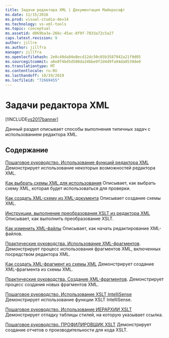 ```yaml
---
title: Задачи редактора XML | Документация Майкрософт
ms.date: 11/15/2016
ms.prod: visual-studio-dev14
ms.technology: vs-xml-tools
ms.topic: conceptual
ms.assetid: d069ba3a-266c-45ac-8f9f-7833a72c5a27
caps.latest.revision: 9
author: jillre
ms.author: jillfra
manager: jillfra
ms.openlocfilehash: 2e0c49da84e8ecd12dc50c03b3587942a21f9d05
ms.sourcegitcommit: a8e8f4bd5d508da34bbe9f2d4d9fa94da0539de0
ms.translationtype: MT
ms.contentlocale: ru-RU
ms.lasthandoff: 10/19/2019
ms.locfileid: "72669455"
---
```

# <a name="xml-editor-tasks"></a>Задачи редактора XML
[!INCLUDE[vs2017banner](../includes/vs2017banner.md)]

Данный раздел описывает способы выполнения типичных задач с использованием редактора XML.

## <a name="in-this-section"></a>Содержание
 [Пошаговое руководство. Использование функций редактора XML](../xml-tools/walkthrough-using-xml-editor-features.md) Демонстрирует использование некоторых возможностей редактора XML.

 [Как выбрать схемы XML для использования](../xml-tools/how-to-select-the-xml-schemas-to-use.md) Описывает, как выбрать схему XML, которая будет использоваться для проверки.

 [Как создать XML-схему из XML-документа](../xml-tools/how-to-create-an-xml-schema-from-an-xml-document.md) Описывает создание схемы XML.

 [Инструкции. выполнение преобразования XSLT из редактора XML](../xml-tools/how-to-execute-an-xslt-transformation-from-the-xml-editor.md) Описывает, как выполнить преобразование XSLT.

 [Как изменить XML-файлы](../xml-tools/how-to-edit-xml-files.md) Описывает, как начать редактирование XML-файлов.

 [Практические руководства. Использование XML-фрагментов](../xml-tools/how-to-use-xml-snippets.md).
Демонстрирует процесс использования фрагментов XML, включенных посредством редактора XML.

 [Как создать XML-фрагмент из схемы XML](../xml-tools/how-to-generate-an-xml-snippet-from-an-xml-schema.md) Демонстрирует создание XML-фрагмента из схемы XML.

 [Практические руководства. Создание XML-фрагментов](../xml-tools/how-to-create-xml-snippets.md).
Демонстрирует процесс создания новых фрагментов XML.

 [Пошаговое руководство. Использование XSLT IntelliSense](../xml-tools/walkthrough-using-xslt-intellisense.md) Демонстрирует использование функции XSLT IntelliSense.

 [Пошаговое руководство. Использование ИЕРАРХИИ XSLT](../xml-tools/walkthrough-using-xslt-hierarchy.md) Демонстрирует отладку таблицы стилей, на которую указывает ссылка.

 [Пошаговое руководство. ПРОФИЛИРОВЩИК XSLT](../xml-tools/walkthrough-xslt-profiler.md) Демонстрирует создание отчетов о производительности для кода XSLT.
